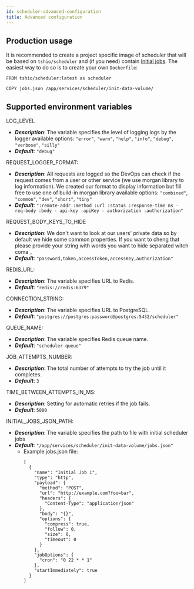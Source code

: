 ```yaml
---
id: scheduler-advanced-configuration
title: Advanced configuration
---
```


## Production usage

It is recommended to create a project specific image of scheduler that will be based on `tshio/scheduler` and (if you need) contain [Initial jobs](./scheduler-getting-started#how-to-add-startup-jobs). The easiest way to do so is to create your own `Dockerfile`:

```
FROM tshio/scheduler:latest as scheduler

COPY jobs.json /app/services/scheduler/init-data-volume/
```

## Supported environment variables

LOG_LEVEL

- **_Description_**: The variable specifies the level of logging logs by the logger available options: `"error"`, `"warn"`, `"help"`, `"info"`, `"debug"`, `"verbose"`, `"silly"`
- **_Default_**: `"debug"`

REQUEST_LOGGER_FORMAT:

- **_Description_**: All requests are logged so the DevOps can check if the request comes from a user or other service (we use morgan library to log information). We created our format to display information but fill free to use one of build-in morgan library available options: `"combined"`, `"common"`, `"dev"`, `"short"`, `"tiny"`
- **_Default_**: `":remote-addr :method :url :status :response-time ms - req-body :body - api-key :apiKey - authorization :authorization"`

REQUEST_BODY_KEYS_TO_HIDE

- **_Description_**: We don't want to look at our users' private data so by default we hide some common properties. If you want to cheng that please provide your string with words you want to hide separated witch coma `,`
- **_Default_**: `"password,token,accessToken,accessKey,authorization"`

REDIS_URL:

- **_Description_**: The variable specifies URL to Redis.
- **_Default_**: `"redis://redis:6379"`

CONNECTION_STRING:

- **_Description_**: The variable specifies URL to PostgreSQL.
- **_Default_**: `"postgres://postgres:password@postgres:5432/scheduler"`

QUEUE_NAME:
- **_Description_**: The variable specifies Redis queue name.
- **_Default_**: `"scheduler-queue"`

JOB_ATTEMPTS_NUMBER:
- **_Description_**: The total number of attempts to try the job until it completes.
- **_Default_**: `3`

TIME_BETWEEN_ATTEMPTS_IN_MS:
- **_Description_**: Setting for automatic retries if the job fails.
- **_Default_**: `5000`

INITIAL_JOBS_JSON_PATH:

- **_Description_**: The variable specifies the path to file with initial scheduler jobs
- **_Default_**: `"/app/services/scheduler/init-data-volume/jobs.json"`
  - Example jobs.json file:
    ```
    [
      {
        "name": "Initial Job 1",
        "type": "http",
        "payload": {
          "method": "POST",
          "url": "http://example.com?foo=bar",
          "headers": {
            "Content-Type": "application/json"
          },
          "body": "{}",
          "options": {
            "compress": true,
            "follow": 0,
            "size": 0,
            "timeout": 0
          }
        },
        "jobOptions": {
          "cron": "0 22 * * 1"
        },
        "startImmediately": true
      }
    ]
    ```

